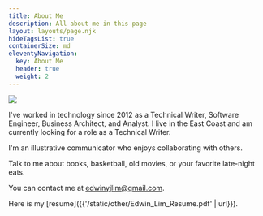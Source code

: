 ```yaml
---
title: About Me
description: All about me in this page
layout: layouts/page.njk
hideTagsList: true
containerSize: md
eleventyNavigation:
  key: About Me
  header: true
  weight: 2
---
```



<div class="spacer-1"></div>

<div class="about-profile-pic">
  <img class="profile-pic" src="{{'/static/img/profile-pic.jpg' | url}}">
</div>

<div class="spacer-2"></div>


I've worked in technology since 2012 as a Technical Writer, Software Engineer, Business Architect, and Analyst. I live in the East Coast and am currently looking for a role as a Technical Writer.

I'm an illustrative communicator who enjoys collaborating with others. 

Talk to me about books, basketball, old movies, or your favorite late-night eats.

<div class="spacer-2"></div>

You can contact me at <a>edwinyjlim@gmail.com</a>.

Here is my [resume]({{'/static/other/Edwin_Lim_Resume.pdf' | url}}).

